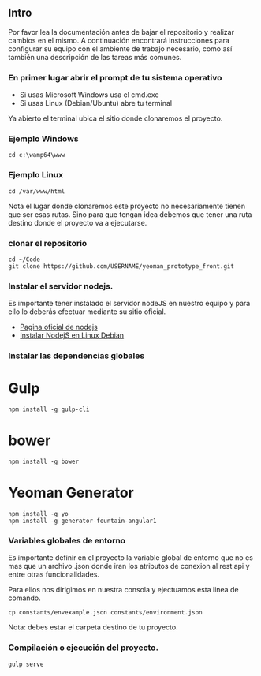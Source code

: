 
## Intro

Por favor lea la documentación antes de bajar el repositorio y realizar cambios en el mismo.
A continuación encontrará instrucciones para configurar su equipo con el ambiente de trabajo necesario,
como así también una descripción de las tareas más comunes.

### En primer lugar abrir el prompt de tu sistema operativo

* Si usas Microsoft Windows usa el cmd.exe
* Si usas Linux (Debian/Ubuntu) abre tu terminal

Ya abierto el terminal ubica el sitio donde clonaremos el proyecto.

### Ejemplo Windows

```
cd c:\wamp64\www
```

### Ejemplo Linux

```
cd /var/www/html
```

Nota el lugar donde clonaremos este proyecto no necesariamente tienen que ser esas rutas. Sino para que tengan idea debemos que tener una ruta destino donde el proyecto va a ejecutarse.

### clonar el repositorio

```
cd ~/Code
git clone https://github.com/USERNAME/yeoman_prototype_front.git
```
### Instalar el servidor nodejs.

Es importante tener instalado el servidor nodeJS en nuestro equipo y para ello lo deberás efectuar mediante su sitio oficial.
* [Pagina oficial de nodejs](https://nodejs.org/en/)
* [Instalar NodejS en Linux Debian ](https://nodejs.org/en/download/package-manager/#debian-and-ubuntu-based-linux-distributions)

### Instalar las dependencias globales

# Gulp 

```
npm install -g gulp-cli
```

# bower 

```
npm install -g bower
```

# Yeoman Generator

```
npm install -g yo
npm install -g generator-fountain-angular1
```

### Variables globales de entorno

Es importante definir en el proyecto la variable global de entorno que no es mas que un archivo .json donde iran los atributos de conexion al rest api y entre otras funcionalidades.

Para ellos nos dirigimos en nuestra consola y ejectuamos esta linea de comando.

```
cp constants/envexample.json constants/environment.json
```

Nota: debes estar el carpeta destino de tu proyecto.

### Compilación o ejecución del proyecto.

```
gulp serve
```
